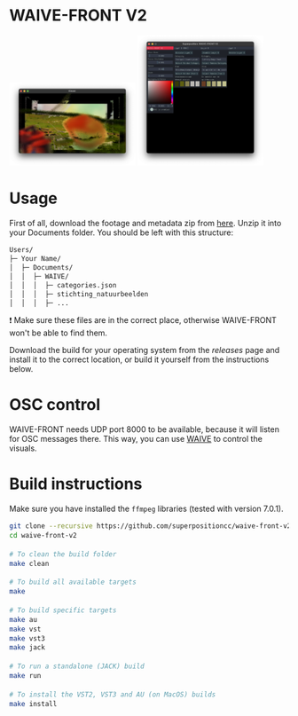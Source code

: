 # WAIVE-FRONT V2

<img src="assets/viewer.png" alt="WAIVE-FRONT Viewer" width="45%"/>
<img src="assets/parameters.png" alt="WAIVE-FRONT Parameters" width="45%"/>


# Usage

First of all, download the footage and metadata zip from [here](https://drive.google.com/file/d/1h3WZgfrcJxJCwXs8iOBzoWD9DIgm0oJs/view?usp=sharing). Unzip it into your Documents folder. You should be left with this structure:

```
Users/
├─ Your Name/
│  ├─ Documents/
│  │  ├─ WAIVE/
│  │  │  ├─ categories.json
│  │  │  ├─ stichting_natuurbeelden
│  │  │  ├─ ...
```

❗ Make sure these files are in the correct place, otherwise WAIVE-FRONT won't be able to find them.

Download the build for your operating system from the *releases* page and install it to the correct location, or build it yourself from the instructions below.

# OSC control

WAIVE-FRONT needs UDP port 8000 to be available, because it will listen for OSC messages there. This way, you can use [WAIVE](https://github.com/ThunderboomRecords/WAIVE) to control the visuals.

# Build instructions

Make sure you have installed the `ffmpeg` libraries (tested with version 7.0.1).

```bash
git clone --recursive https://github.com/superpositioncc/waive-front-v2
cd waive-front-v2

# To clean the build folder
make clean

# To build all available targets
make

# To build specific targets
make au
make vst
make vst3
make jack

# To run a standalone (JACK) build
make run

# To install the VST2, VST3 and AU (on MacOS) builds
make install
```
